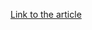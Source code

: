 [Link to the article](https://www.bleepingcomputer.com/news/security/critical-veeam-rce-bug-now-used-in-frag-ransomware-attacks/)
